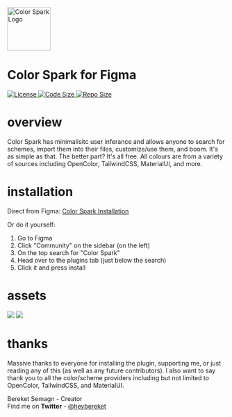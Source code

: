 
<img alt="Color Spark Logo" src="https://i.ibb.co/n77CrFg/color-spark-logo.png" width="100" />


<h1>Color Spark for Figma</h1>

  <a href="">
    <img alt="License" src="https://img.shields.io/github/license/heybereket/color-spark" />
  </a> 
  
  <a href="">
    <img alt="Code Size" src="https://img.shields.io/github/languages/code-size/heybereket/color-spark" />
  </a>
  
   <a href="">
    <img alt="Repo Size" src="https://img.shields.io/github/repo-size/heybereket/color-spark" />
  </a>

# overview

Color Spark has minimalisitc user inferance and allows anyone to search for schemes, import them into their files, customize/use them, and boom. It's as simple as that. The better part? It's all free. All colours are from a variety of sources including OpenColor, TailwindCSS, MaterialUI, and more. 

# installation 

Direct from Figma: <a href="https://www.figma.com/community/plugin/934799606018744992/Color-Spark">Color Spark Installation</a>

Or do it yourself: <br>
1. Go to Figma
2. Click "Community" on the sidebar (on the left)
3. On the top search for "Color Spark"
4. Head over to the plugins tab (just below the search)
5. Click it and press install

# assets

<img src="https://i.ibb.co/2ZNNKPX/color-spark-thumb-new.jpg" />
<img src="https://i.ibb.co/CbRR4tK/Capture.png" />

# thanks

Massive thanks to everyone for installing the plugin, supporting me, or just reading any of this (as well as any future contributors). I also want to say thank you to all the color/scheme providers including but not limited to OpenColor, TailwindCSS, and MaterialUI. 

Bereket Semagn - Creator <br>
Find me on **Twitter** - <a href="https://twitter.com/imbereket">@heybereket</a>
